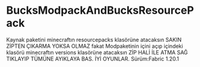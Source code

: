 # BucksModpackAndBucksResourcePack
Kaynak paketini minecraftın resourcepacks klasörüne atacaksın SAKIN ZİPTEN ÇIKARMA YOKSA OLMAZ fakat Modpaketinin içini açıp içindeki klasörü minecraftın versions klasörüne atacaksın ZİP HALİ İLE ATMA SAĞ TIKLAYIP TÜMÜNE AYIKLAYA BAS.
                                                                                                         İYİ OYUNLAR.
                                                                                                         Sürüm:Fabric 1.20.1
